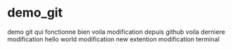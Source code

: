 # demo_git
demo git qui fonctionne bien
voila modification depuis github
voila derniere modification
hello world
modification new extention
modification terminal



